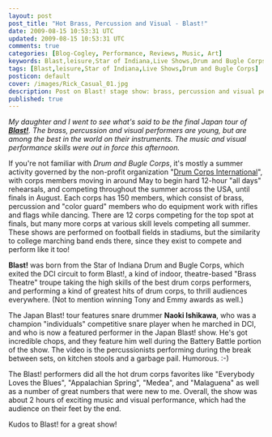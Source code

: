 ```yaml
---           
layout: post
post_title: "Hot Brass, Percussion and Visual - Blast!"
date: 2009-08-15 10:53:31 UTC
updated: 2009-08-15 10:53:31 UTC
comments: true
categories: [Blog-Cogley, Performance, Reviews, Music, Art]
keywords: Blast,leisure,Star of Indiana,Live Shows,Drum and Bugle Corps
tags: [Blast,leisure,Star of Indiana,Live Shows,Drum and Bugle Corps]
posticon: default
cover: /images/Rick_Casual_01.jpg
description: Post on Blast! stage show: brass, percussion and visual performance, by Rick Cogley. 
published: true
---
```


_My daughter and I went to see what's said to be the final Japan tour of [**Blast!**](http://www.blasttheshow.com/). The brass, percussion and visual performers are young, but are among the best in the world on their instruments. The music and visual performance skills were out in force this afternoon._

<!--more--> 


If you're not familiar with _Drum and Bugle Corps_, it's mostly a summer activity governed by the non-profit organization "[Drum Corps International](http://www.dci.org)", with corps members moving in around May to begin hard 12-hour "all days" rehearsals, and competing throughout the summer across the USA, until finals in August. Each corps has 150 members, which consist of brass, percussion and "color guard" members who do equipment work with rifles and flags while dancing. There are 12 corps competing for the top spot at finals, but many more corps at various skill levels competing all summer. These shows are performed on football fields in stadiums, but the similarity to college marching band ends there, since they exist to compete and perform like it too!


**Blast!** was born from the Star of Indiana Drum and Bugle Corps, which exited the DCI circuit to form Blast!, a kind of indoor, theatre-based "Brass Theatre" troupe taking the high skills of the best drum corps performers, and performing a kind of greatest hits of drum corps, to thrill audiences everywhere. (Not to mention winning Tony and Emmy awards as well.)


The Japan Blast! tour features snare drummer **Naoki Ishikawa**, who was a champion "individuals" competitive snare player when he marched in DCI, and who is now a featured performer in the Japan Blast! show. He's got incredible chops, and they feature him well during the Battery Battle portion of the show. The video is the percussionists performing during the break between sets, on kitchen stools and a garbage pail. Humorous. :-)


The Blast! performers did all the hot drum corps favorites like "Everybody Loves the Blues", "Appalachian Spring", "Medea", and "Malaguena" as well as a number of great numbers that were new to me. Overall, the show was about 2 hours of exciting music and visual performance, which had the audience on their feet by the end. 


Kudos to Blast! for a great show! 



